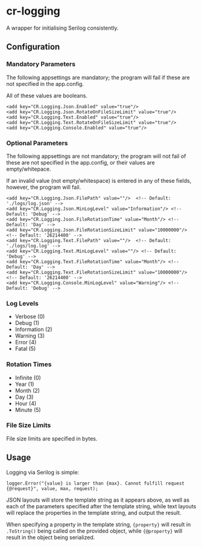# cr-logging
A wrapper for initialising Serilog consistently.

## Configuration

### Mandatory Parameters
The following appsettings are mandatory; the program will fail if these are not specified in the app.config.

All of these values are booleans.

    <add key="CR.Logging.Json.Enabled" value="true"/>
    <add key="CR.Logging.Json.RotateOnFileSizeLimit" value="true"/>
    <add key="CR.Logging.Text.Enabled" value="true"/>
    <add key="CR.Logging.Text.RotateOnFileSizeLimit" value="true"/>
    <add key="CR.Logging.Console.Enabled" value="true"/>

### Optional Parameters

The following appsettings are not mandatory; the program will not fail of these are not specified in the app.config, or their values are empty/whitepace.

If an invalid value (not empty/whitespace) is entered in any of these fields, however, the program will fail.

    <add key="CR.Logging.Json.FilePath" value=""/>  <!-- Default: './logs/log.json' -->
    <add key="CR.Logging.Json.MinLogLevel" value="Information"/> <!-- Default: 'Debug' -->
    <add key="CR.Logging.Json.FileRotationTime" value="Month"/> <!-- Default: 'Day' -->
    <add key="CR.Logging.Json.FileRotationSizeLimit" value="10000000"/> <!-- Default: '26214400' -->
    <add key="CR.Logging.Text.FilePath" value=""/>  <!-- Default: './logs/log.log' -->
    <add key="CR.Logging.Text.MinLogLevel" value=""/> <!-- Default: 'Debug' -->
    <add key="CR.Logging.Text.FileRotationTime" value="Month"/> <!-- Default: 'Day' -->
    <add key="CR.Logging.Text.FileRotationSizeLimit" value="10000000"/> <!-- Default: '26214400' -->
    <add key="CR.Logging.Console.MinLogLevel" value="Warning"/> <!-- Default: 'Debug' -->

### Log Levels
- Verbose (0)
- Debug (1)
- Information (2)
- Warning (3)
- Error (4)
- Fatal (5)

### Rotation Times
- Infinite (0)
- Year (1)
- Month (2)
- Day (3)
- Hour (4)
- Minute (5)

### File Size Limits
File size limits are specified in bytes.

## Usage

Logging via Serilog is simple:

    logger.Error("{value} is larger than {max}. Cannot fulfill request {@request}", value, max, request);
    
JSON layouts will store the template string as it appears above, as well as each of the parameters specified after the template string, while text layouts will replace the properties in the template string, and output the result.

When specifying a property in the template string, `{property}` will result in `.ToString()` being called on the provided object, while `{@property}` will result in the object being serialized.
